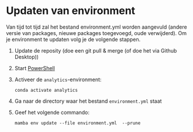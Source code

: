 # Updaten van environment
Van tijd tot tijd zal het bestand environment.yml worden aangevuld (andere versie van packages, nieuwe packages toegevoegd, oude verwijderd). Om je environment te updaten volg je de volgende stappen.

1. Update de reposity (doe een git pull & merge (of doe het via Github Desktop))
1. Start [PowerShell](../aan_de_slag/powershell.md)
1. Activeer de ```analytics```-environment:

    ```
    conda activate analytics
    ```
    
1. Ga naar de directory waar het bestand ```environment.yml``` staat
1. Geef het volgende commando:

    ```
    mamba env update --file environment.yml  --prune
    ```

